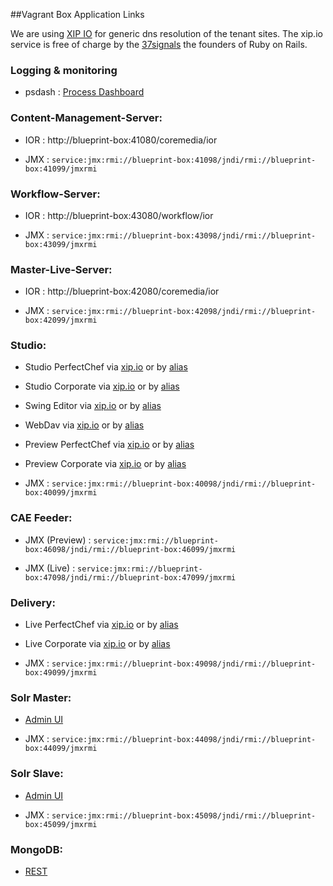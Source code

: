 ##Vagrant Box Application Links

We are using [XIP IO](http://www.xip.io) for generic dns resolution of the tenant sites. The xip.io service is free of charge
by the [37signals](http://www.s7signals.com) the founders of Ruby on Rails.

### Logging & monitoring

* psdash : [Process Dashboard](http://localhost:8999)

### Content-Management-Server:

* IOR : http://blueprint-box:41080/coremedia/ior

* JMX : `service:jmx:rmi://blueprint-box:41098/jndi/rmi://blueprint-box:41099/jmxrmi`

### Workflow-Server:

* IOR : http://blueprint-box:43080/workflow/ior

* JMX : `service:jmx:rmi://blueprint-box:43098/jndi/rmi://blueprint-box:43099/jmxrmi`

### Master-Live-Server:

* IOR : http://blueprint-box:42080/coremedia/ior

* JMX : `service:jmx:rmi://blueprint-box:42098/jndi/rmi://blueprint-box:42099/jmxrmi`

### Studio:

* Studio PerfectChef via [xip.io](https://studio-helios.192.168.252.100.xip.io) or by [alias](https://studio-helios.blueprint-box)

* Studio Corporate via [xip.io](https://studio-corporate.192.168.252.100.xip.io) or by [alias](https://studio-corporate.blueprint-box)

* Swing Editor via [xip.io](http://editor.192.168.252.100.xip.io) or by [alias](http://editor.blueprint-box)

* WebDav via [xip.io](https://webdav.192.168.252.100.xip.io) or by [alias](https://webdav.blueprint-box)

* Preview PerfectChef via [xip.io](http://preview-helios.192.168.252.100.xip.io) or by [alias](http://preview-helios.blueprint-box)

* Preview Corporate via [xip.io](http://preview-corporate.192.168.252.100.xip.io) or by [alias](http://preview-corporate.blueprint-box)

* JMX : `service:jmx:rmi://blueprint-box:40098/jndi/rmi://blueprint-box:40099/jmxrmi`

### CAE Feeder:

* JMX (Preview) : `service:jmx:rmi://blueprint-box:46098/jndi/rmi://blueprint-box:46099/jmxrmi`

* JMX (Live) : `service:jmx:rmi://blueprint-box:47098/jndi/rmi://blueprint-box:47099/jmxrmi`

### Delivery:

* Live PerfectChef via [xip.io](http://helios.192.168.252.100.xip.io) or by [alias](http://helios.blueprint-box)

* Live Corporate via [xip.io](http://corporate.192.168.252.100.xip.io) or by [alias](http://corporate.blueprint-box)

* JMX : `service:jmx:rmi://blueprint-box:49098/jndi/rmi://blueprint-box:49099/jmxrmi`

### Solr Master:

* [Admin UI](http://blueprint-box:44080/solr/)

* JMX : `service:jmx:rmi://blueprint-box:44098/jndi/rmi://blueprint-box:44099/jmxrmi`

### Solr Slave:

* [Admin UI](http://blueprint-box:45080/solr/)

* JMX : `service:jmx:rmi://blueprint-box:45098/jndi/rmi://blueprint-box:45099/jmxrmi`

### MongoDB:

* [REST](http://blueprint-box:28017)